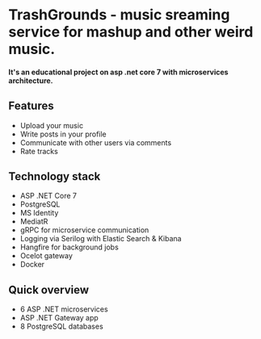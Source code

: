 # TrashGrounds - music sreaming service for mashup and other weird music.
#### It's an educational project on asp .net core 7 with microservices architecture.

## Features

- Upload your music
- Write posts in your profile
- Communicate with other users via comments
- Rate tracks

## Technology stack

- ASP .NET Core 7
- PostgreSQL
- MS Identity
- MediatR
- gRPC for microservice communication
- Logging via Serilog with Elastic Search & Kibana
- Hangfire for background jobs
- Ocelot gateway
- Docker

## Quick overview

- 6 ASP .NET microservices
- ASP .NET Gateway app
- 8 PostgreSQL databases
